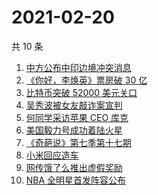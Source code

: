 # 2021-02-20

共 10 条

<!-- BEGIN -->
<!-- 最后更新时间 Sat Feb 20 2021 10:12:01 GMT+0800 (CST) -->
1. [中方公布中印边境冲突消息](https://www.zhihu.com/search?q=加勒万河谷)
1. [《你好，李焕英》票房破 30 亿](https://www.zhihu.com/search?q=你好李焕英)
1. [比特币突破 52000 美元关口](https://www.zhihu.com/search?q=比特币)
1. [吴秀波被女友敲诈案宣判](https://www.zhihu.com/search?q=吴秀波)
1. [何同学采访苹果 CEO 库克](https://www.zhihu.com/search?q=何同学采访库克)
1. [美国毅力号成功着陆火星](https://www.zhihu.com/search?q=毅力号)
1. [《奇葩说》第七季第十七期](https://www.zhihu.com/search?q=奇葩说)
1. [小米回应造车](https://www.zhihu.com/search?q=小米造车)
1. [网传饿了么推出虚假奖励](https://www.zhihu.com/search?q=饿了么奖励活动)
1. [NBA  全明星首发阵容公布](https://www.zhihu.com/search?q=nba全明星)
<!-- END -->
